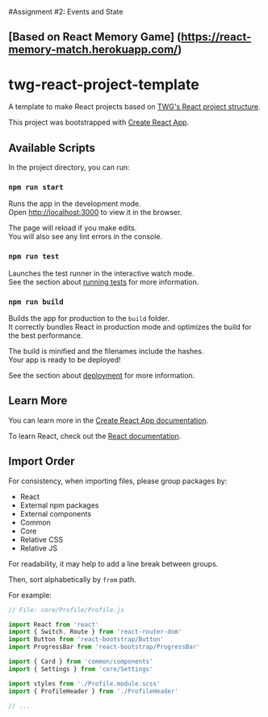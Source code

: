 #Assignment #2: Events and State
## [Based on React Memory Game] (https://react-memory-match.herokuapp.com/)


# twg-react-project-template
A template to make React projects based on [TWG's React project structure](https://github.com/twg/react-guidelines/blob/master/guidelines/project-structure.md).

This project was bootstrapped with [Create React App](https://github.com/facebook/create-react-app).

## Available Scripts

In the project directory, you can run:

### `npm run start`

Runs the app in the development mode.<br />
Open [http://localhost:3000](http://localhost:3000) to view it in the browser.

The page will reload if you make edits.<br />
You will also see any lint errors in the console.

### `npm run test`

Launches the test runner in the interactive watch mode.<br />
See the section about [running tests](https://facebook.github.io/create-react-app/docs/running-tests) for more information.

### `npm run build`

Builds the app for production to the `build` folder.<br />
It correctly bundles React in production mode and optimizes the build for the best performance.

The build is minified and the filenames include the hashes.<br />
Your app is ready to be deployed!

See the section about [deployment](https://facebook.github.io/create-react-app/docs/deployment) for more information.

## Learn More

You can learn more in the [Create React App documentation](https://facebook.github.io/create-react-app/docs/getting-started).

To learn React, check out the [React documentation](https://reactjs.org/).

## Import Order
For consistency, when importing files, please group packages by:
* React
* External npm packages
* External components
* Common
* Core
* Relative CSS
* Relative JS

For readability, it may help to add a line break between groups.

Then, sort alphabetically by `from` path.

For example:

```js
// File: core/Profile/Profile.js

import React from 'react'
import { Switch, Route } from 'react-router-dom'
import Button from 'react-bootstrap/Button'
import ProgressBar from 'react-bootstrap/ProgressBar'

import { Card } from 'common/components'
import { Settings } from 'core/Settings'

import styles from './Profile.module.scss'
import { ProfileHeader } from './ProfileHeader'

// ...
```
